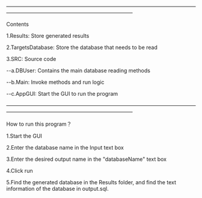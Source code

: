 ————————————————————————————————————————————————————————————

Contents

1.Results: Store generated results

2.TargetsDatabase: Store the database that needs to be read

3.SRC: Source code

  --a.DBUser: Contains the main database reading methods
  
  --b.Main: Invoke methods and run logic
  
  --c.AppGUI: Start the GUI to run the program
  

————————————————————————————————————————————————————————————

How to run this program？

1.Start the GUI

2.Enter the database name in the Input text box

3.Enter the desired output name in the "databaseName" text box

4.Click run

5.Find the generated database in the Results folder, and find the text information of the database in output.sql.

